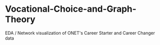 # Vocational-Choice-and-Graph-Theory
EDA / Network visualization of ONET's Career Starter and Career Changer data
